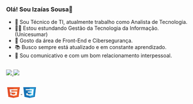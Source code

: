 ### Olá! Sou Izaías Sousa👋

- 👨 Sou Técnico de TI, atualmente trabalho como Analista de Tecnologia.
- 👨‍🎓 Estou estundando Gestão da Tecnologia da Informação. (Unicesumar)
- 🎯 Gosto da área de Front-End e Cibersegurança.
- 📚 Busco sempre está atualizado e em constante aprendizado.
- 👦 Sou comunicativo e com um bom relacionamento interpessoal.  

##

<div>
  <a href="https://github.com/IzaiasT78">
  <img height="180em" src="https://github-readme-stats.vercel.app/api?username=izaiast78&show_icons=true&theme=dark&include_all_commits=true&count_private=true"/>
  <img height="180em" src="https://github-readme-stats.vercel.app/api/top-langs/?username=izaiast78&layout=compact&langs_count=7&theme=dark"/>
</div>
  
  ##
  
   <img align="center" alt="Rafa-HTML" height="30" width="40" src="https://raw.githubusercontent.com/devicons/devicon/master/icons/html5/html5-original.svg">
  <img align="center" alt="Rafa-CSS" height="30" width="40" src="https://raw.githubusercontent.com/devicons/devicon/master/icons/css3/css3-original.svg">
